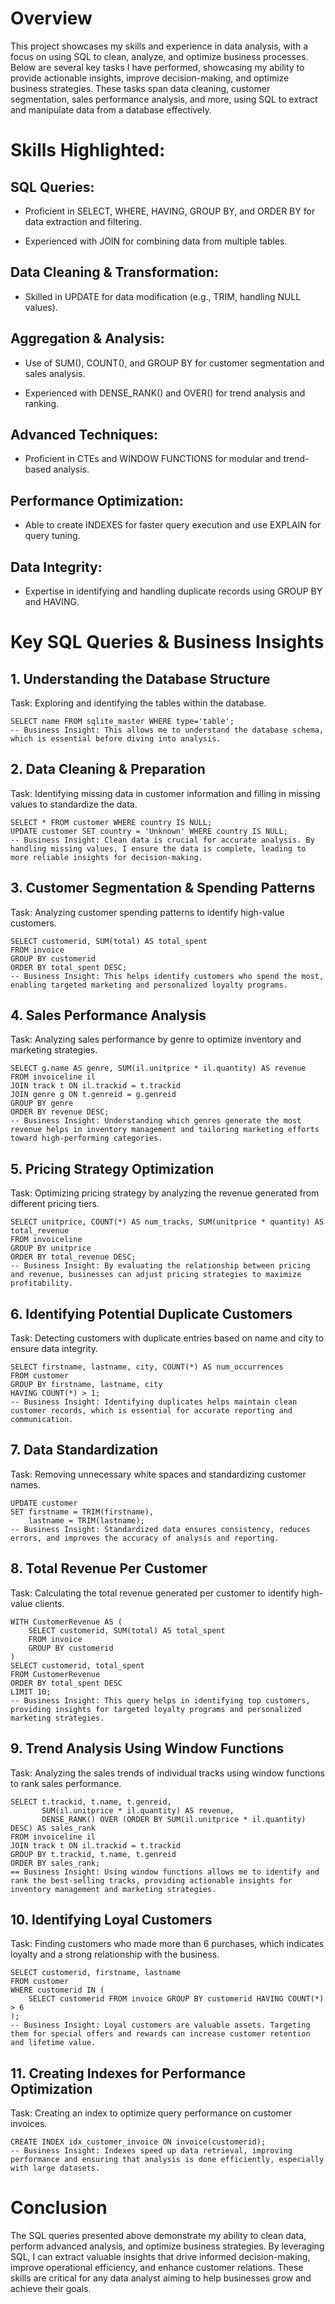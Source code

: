 # Overview
This project showcases my skills and experience in data analysis, with a focus on using SQL to clean, analyze, and optimize business processes. Below are several key tasks I have performed, showcasing my ability to provide actionable insights, improve decision-making, and optimize business strategies. These tasks span data cleaning, customer segmentation, sales performance analysis, and more, using SQL to extract and manipulate data from a database effectively.

# Skills Highlighted:
## SQL Queries:

- Proficient in SELECT, WHERE, HAVING, GROUP BY, and ORDER BY for data extraction and filtering.

- Experienced with JOIN for combining data from multiple tables.

## Data Cleaning & Transformation:

- Skilled in UPDATE for data modification (e.g., TRIM, handling NULL values).

## Aggregation & Analysis:

- Use of SUM(), COUNT(), and GROUP BY for customer segmentation and sales analysis.

- Experienced with DENSE_RANK() and OVER() for trend analysis and ranking.

## Advanced Techniques:

- Proficient in CTEs and WINDOW FUNCTIONS for modular and trend-based analysis.

## Performance Optimization:

- Able to create INDEXES for faster query execution and use EXPLAIN for query tuning.

## Data Integrity:

- Expertise in identifying and handling duplicate records using GROUP BY and HAVING.  


# Key SQL Queries & Business Insights
## 1. Understanding the Database Structure
Task: Exploring and identifying the tables within the database.

```
SELECT name FROM sqlite_master WHERE type='table';
-- Business Insight: This allows me to understand the database schema, which is essential before diving into analysis.
```

## 2. Data Cleaning & Preparation
Task: Identifying missing data in customer information and filling in missing values to standardize the data.

```
SELECT * FROM customer WHERE country IS NULL;
UPDATE customer SET country = 'Unknown' WHERE country IS NULL;
-- Business Insight: Clean data is crucial for accurate analysis. By handling missing values, I ensure the data is complete, leading to more reliable insights for decision-making.
```

## 3. Customer Segmentation & Spending Patterns
Task: Analyzing customer spending patterns to identify high-value customers.

```
SELECT customerid, SUM(total) AS total_spent
FROM invoice
GROUP BY customerid
ORDER BY total_spent DESC;
-- Business Insight: This helps identify customers who spend the most, enabling targeted marketing and personalized loyalty programs.
```

## 4. Sales Performance Analysis
Task: Analyzing sales performance by genre to optimize inventory and marketing strategies.

```
SELECT g.name AS genre, SUM(il.unitprice * il.quantity) AS revenue
FROM invoiceline il
JOIN track t ON il.trackid = t.trackid
JOIN genre g ON t.genreid = g.genreid
GROUP BY genre
ORDER BY revenue DESC;
-- Business Insight: Understanding which genres generate the most revenue helps in inventory management and tailoring marketing efforts toward high-performing categories.
```

## 5. Pricing Strategy Optimization
Task: Optimizing pricing strategy by analyzing the revenue generated from different pricing tiers.

```
SELECT unitprice, COUNT(*) AS num_tracks, SUM(unitprice * quantity) AS total_revenue
FROM invoiceline
GROUP BY unitprice
ORDER BY total_revenue DESC;
-- Business Insight: By evaluating the relationship between pricing and revenue, businesses can adjust pricing strategies to maximize profitability.
```

## 6. Identifying Potential Duplicate Customers
Task: Detecting customers with duplicate entries based on name and city to ensure data integrity.

```
SELECT firstname, lastname, city, COUNT(*) AS num_occurrences
FROM customer
GROUP BY firstname, lastname, city
HAVING COUNT(*) > 1;
-- Business Insight: Identifying duplicates helps maintain clean customer records, which is essential for accurate reporting and communication.
```

## 7. Data Standardization
Task: Removing unnecessary white spaces and standardizing customer names.

```
UPDATE customer
SET firstname = TRIM(firstname),
    lastname = TRIM(lastname);
-- Business Insight: Standardized data ensures consistency, reduces errors, and improves the accuracy of analysis and reporting.
```

## 8. Total Revenue Per Customer
Task: Calculating the total revenue generated per customer to identify high-value clients.

```
WITH CustomerRevenue AS (
    SELECT customerid, SUM(total) AS total_spent
    FROM invoice
    GROUP BY customerid
)
SELECT customerid, total_spent
FROM CustomerRevenue
ORDER BY total_spent DESC
LIMIT 10;
-- Business Insight: This query helps in identifying top customers, providing insights for targeted loyalty programs and personalized marketing strategies.
```

## 9. Trend Analysis Using Window Functions
Task: Analyzing the sales trends of individual tracks using window functions to rank sales performance.

```
SELECT t.trackid, t.name, t.genreid,
       SUM(il.unitprice * il.quantity) AS revenue,
       DENSE_RANK() OVER (ORDER BY SUM(il.unitprice * il.quantity) DESC) AS sales_rank
FROM invoiceline il
JOIN track t ON il.trackid = t.trackid
GROUP BY t.trackid, t.name, t.genreid
ORDER BY sales_rank;
== Business Insight: Using window functions allows me to identify and rank the best-selling tracks, providing actionable insights for inventory management and marketing strategies.
```

## 10. Identifying Loyal Customers
Task: Finding customers who made more than 6 purchases, which indicates loyalty and a strong relationship with the business.

```
SELECT customerid, firstname, lastname
FROM customer
WHERE customerid IN (
    SELECT customerid FROM invoice GROUP BY customerid HAVING COUNT(*) > 6
);
-- Business Insight: Loyal customers are valuable assets. Targeting them for special offers and rewards can increase customer retention and lifetime value.
```

## 11. Creating Indexes for Performance Optimization
Task: Creating an index to optimize query performance on customer invoices.

```
CREATE INDEX idx_customer_invoice ON invoice(customerid);
-- Business Insight: Indexes speed up data retrieval, improving performance and ensuring that analysis is done efficiently, especially with large datasets.
```

# Conclusion
The SQL queries presented above demonstrate my ability to clean data, perform advanced analysis, and optimize business strategies. By leveraging SQL, I can extract valuable insights that drive informed decision-making, improve operational efficiency, and enhance customer relations. These skills are critical for any data analyst aiming to help businesses grow and achieve their goals.
